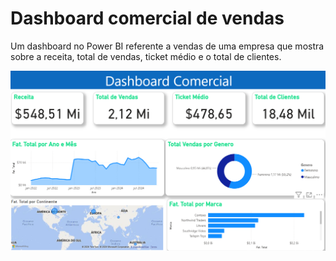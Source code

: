 # Dashboard comercial de vendas
Um dashboard no Power BI referente a vendas de uma empresa que mostra sobre a receita, total de vendas, ticket médio e o total de clientes.

![image alt](https://github.com/Jhon-Mota/Dashboard-Comercial/blob/main/image.png?raw=true)
